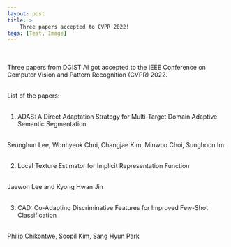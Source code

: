 ```yaml
---
layout: post
title: >
    Three papers accepted to CVPR 2022!
tags: [Test, Image]
---
```


<div align="center">
<h2> </h2>
<br>
</div>





<div>
Three papers from DGIST AI got accepted to the IEEE Conference on Computer Vision and Pattern Recognition (CVPR) 2022. <br><br>

List of the papers:<br><br>

1. ADAS: A Direct Adaptation Strategy for Multi-Target Domain Adaptive Semantic Segmentation<br><br>

Seunghun Lee, Wonhyeok Choi, Changjae Kim, Minwoo Choi, Sunghoon Im<br><br>

2. Local Texture Estimator for Implicit Representation Function<br><br>

Jaewon Lee and Kyong Hwan Jin<br><br>

3. CAD: Co-Adapting Discriminative Features for Improved Few-Shot Classification<br><br>

Philip Chikontwe, Soopil Kim, Sang Hyun Park<br><br>
<br><br><br><br>
</div>
